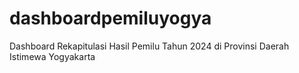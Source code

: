 # dashboardpemiluyogya
Dashboard Rekapitulasi Hasil Pemilu Tahun 2024 di Provinsi Daerah Istimewa Yogyakarta
